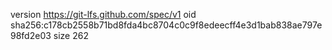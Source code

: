 version https://git-lfs.github.com/spec/v1
oid sha256:c178cb2558b71bd8fda4bc8704c0c9f8edeecff4e3d1bab838ae797e98fd2e03
size 262
